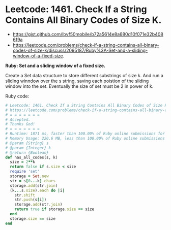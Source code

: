 # Leetcode: 1461. Check If a String Contains All Binary Codes of Size K.

- https://gist.github.com/lbvf50mobile/b72a5614e8a680d10f071e32b4086f9a
- https://leetcode.com/problems/check-if-a-string-contains-all-binary-codes-of-size-k/discuss/2095187/Ruby%3A-Set-and-a-sliding-window-of-a-fixed-size.

**Ruby: Set and a sliding window of a fixed size.**

Create a Set data structure to store different substrings of size k. And run a sliding winndow over the s string, saving each poistion of the sliding window into the set. Eventually the size of set must be 2 in power of k.



Ruby code:
```Ruby
# Leetcode: 1461. Check If a String Contains All Binary Codes of Size K.
# https://leetcode.com/problems/check-if-a-string-contains-all-binary-codes-of-size-k/
# = = = = = = =
# Accepted.
# Thanks God!
# = = = = = = =
# Runtime: 1871 ms, faster than 100.00% of Ruby online submissions for Check If a String Contains All Binary Codes of Size K.
# Memory Usage: 220.6 MB, less than 100.00% of Ruby online submissions for Check If a String Contains All Binary Codes of Size K.
# @param {String} s
# @param {Integer} k
# @return {Boolean}
def has_all_codes(s, k)
  size = 2**k  
  return false if s.size < size
  require 'set'
  storage = Set.new
  str = s[0...k].chars
  storage.add(str.join)
  (k...s.size).each do |i|
    str.shift
    str.push(s[i])
    storage.add(str.join)
    return true if storage.size == size
  end
  storage.size == size
end
```
